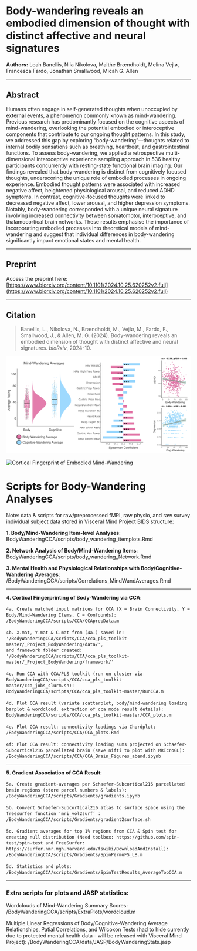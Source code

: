 # Body-wandering reveals an embodied dimension of thought with distinct affective and neural signatures

**Authors:** Leah Banellis, Niia Nikolova, Malthe Brændholdt, Melina Vejlø, Francesca Fardo, Jonathan Smallwood, Micah G. Allen

---

## Abstract

Humans often engage in self-generated thoughts when unoccupied by external events, a phenomenon commonly known as mind-wandering. Previous research has predominantly focused on the cognitive aspects of mind-wandering, overlooking the potential embodied or interoceptive components that contribute to our ongoing thought patterns. In this study, we addressed this gap by exploring “body-wandering”—thoughts related to internal bodily sensations such as breathing, heartbeat, and gastrointestinal functions. To assess body-wandering, we applied a retrospective multi-dimensional interoceptive experience sampling approach in 536 healthy participants concurrently with resting-state functional brain imaging. Our findings revealed that body-wandering is distinct from cognitively focused thoughts, underscoring the unique role of embodied processes in ongoing experience. Embodied thought patterns were associated with increased negative affect, heightened physiological arousal, and reduced ADHD symptoms. In contrast, cognitive-focused thoughts were linked to decreased negative affect, lower arousal, and higher depression symptoms. Notably, body-wandering corresponded with a unique neural signature involving increased connectivity between somatomotor, interoceptive, and thalamocortical brain networks. These results emphasise the importance of incorporating embodied processes into theoretical models of mind-wandering and suggest that individual differences in body-wandering significantly impact emotional states and mental health.

---

## Preprint

Access the preprint here: [https://www.biorxiv.org/content/10.1101/2024.10.25.620252v2.full](https://www.biorxiv.org/content/10.1101/2024.10.25.620252v2.full)

---

## Citation

> Banellis, L., Nikolova, N., Brændholdt, M., Vejlø, M., Fardo, F., Smallwood, J., & Allen, M. G. (2024). Body-wandering reveals an embodied dimension of thought with distinct affective and neural signatures. *bioRxiv*, 2024-10.


![Body-Wandering & Cognitive-Wandering Relationships](figures/Final_Figures/Fig3_AverageAnalyses.png)

![Cortical Fingerprint of Embodied Mind-Wandering](figures/Final_Figures/Fig4_NeuralCCA.png)

# Scripts for Body-Wandering Analyses

Note: data & scripts for raw/preprocessed fMRI, raw physio, and raw survey individual subject data stored in Visceral Mind Project BIDS structure:  

**1. Body/Mind-Wandering Item-level Analyses**:  
    BodyWanderingCCA/scripts/body_wandering_itemplots.Rmd
      

**2. Network Analysis of Body/Mind-Wandering Items**:  
    BodyWanderingCCA/scripts/body_wandering_Network.Rmd


**3. Mental Health and Physiological Relationships with Body/Cognitive-Wandering Averages**:  
    /BodyWanderingCCA/scripts/Correlations_MindWandAverages.Rmd

--------------------------------------------------------------------------------------------------------

**4. Cortical Fingerprinting of Body-Wandering via CCA**:

    4a. Create matched input matrices for CCA (X = Brain Connectivity, Y = Body/Mind-Wandering Items, C = Confounds):  
    /BodyWanderingCCA/scripts/CCA/CCAprepData.m

    4b. X.mat, Y.mat & C.mat from (4a.) saved in:  
    '/BodyWanderingCCA/scripts/CCA/cca_pls_toolkit-master/_Project_BodyWandering/data/', 
    and framework folder created:  
    '/BodyWanderingCCA/scripts/CCA/cca_pls_toolkit-master/_Project_BodyWandering/framework/'  

    4c. Run CCA with CCA/PLS toolkit (run on cluster via BodyWanderingCCA/scripts/CCA/cca_pls_toolkit-master/cca_jobs_slurm.sh):  
    BodyWanderingCCA/scripts/CCA/cca_pls_toolkit-master/RunCCA.m

    4d. Plot CCA result (variate scatterplot, body/mind-wandering loading barplot & wordcloud, extraction of cca mode result details):  
    BodyWanderingCCA/scripts/CCA/cca_pls_toolkit-master/CCA_plots.m

    4e. Plot CCA result: connectivity loadings via Chordplot:
    /BodyWanderingCCA/scripts/CCA/CCA_plots.Rmd
     
    4f: Plot CCA result: connectivity loading sums projected on Schaefer-Subcortical216 parcellated brain (save nifti to plot with MRIcroGL):  
    /BodyWanderingCCA/scripts/CCA/CCA_Brain_Figures_abend.ipynb

--------------------------------------------------------------------------------------------------------

**5. Gradient Association of CCA Result**:

    5a. Create gradient-averages per Schaefer-Subcortical216 parcellated brain regions (store parcel numbers & labels):
    /BodyWanderingCCA/scripts/Gradients/gradients.ipynb

    5b. Convert Schaefer-Subcortical216 atlas to surface space using the freesurfer function ‘mri_vol2surf’ :
    /BodyWanderingCCA/scripts/Gradients/gradient2surface.sh

    5c. Gradient averages for top 1% regions from CCA & Spin test for creating null distribution (Need toolbox: https://github.com/spin-test/spin-test and FreeSurfer: https://surfer.nmr.mgh.harvard.edu/fswiki/DownloadAndInstall):
    /BodyWanderingCCA/scripts/Gradients/SpinPermuFS_LB.m

    5d. Statistics and plots:
    /BodyWanderingCCA/scripts/Gradients/SpinTestResults_AverageTopCCA.m

--------------------------------------------------------------------------------------------------------

### Extra scripts for plots and JASP statistics:

Wordclouds of Mind-Wandering Summary Scores:
    /BodyWanderingCCA/scripts/ExtraPlots/wordcloud.m

Multiple Linear Regressions of Body/Cognitive-Wandering Average Relationships, Patial Correlations, and Wilcoxon Tests (had to hide currently due to protected mental health data - will be released with Visceral Mind Project): 
    /BodyWanderingCCA/data/JASP/BodyWanderingStats.jasp
